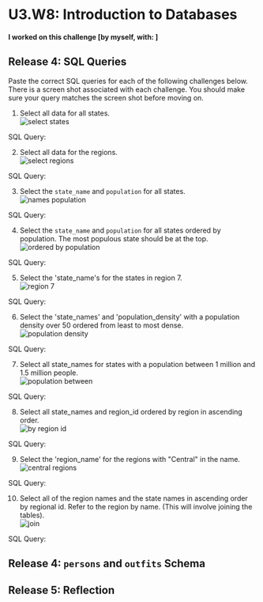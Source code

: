 # U3.W8: Introduction to Databases

#### I worked on this challenge [by myself, with: ]

## Release 4: SQL Queries

Paste the correct SQL queries for each of the following challenges below. There is a screen shot associated with each challenge. You should make sure your query matches the screen shot before moving on.

1. Select all data for all states. <br>
  ![select states](imgs/1-select-states.png)

  SQL Query:

2. Select all data for the regions. <br>
  ![select regions](imgs/2-regions.png)

  SQL Query:

3. Select the `state_name` and `population` for all states. <br>
  ![names population](imgs/3-names-population.png)

  SQL Query:

4. Select the `state_name` and `population` for all states ordered by population. The most populous state should be at the top. <br>
  ![ordered by population](imgs/4-ordered-by-pop.png)

  SQL Query:

5. Select the 'state_name's for the states in region 7. <br>
  ![region 7](imgs/5-states-region-7.png)

  SQL Query:

6. Select the 'state_names' and 'population_density' with a population density over 50 ordered from least to most dense. <br>
  ![population density](imgs/6-population-density.png)

  SQL Query:

7. Select all state_names for states with a population between 1 million and 1.5 million people. <br>
  ![population between](imgs/7-population-between.png)

  SQL Query:

8. Select all state_names and region_id ordered by region in ascending order. <br>
  ![by region id](imgs/8-by-region-id.png)

  SQL Query:

9. Select the 'region_name' for the regions with "Central" in the name. <br>
  ![central regions](imgs/9-regions-central.png)

  SQL Query:

10. Select all of the region names and the state names in ascending order by regional id. Refer to the region by name. (This will involve joining the tables). <br>
  ![join](imgs/10-join.png)

  SQL Query:

## Release 4: `persons` and `outfits` Schema
<!-- Include a link to your schema design here -->


## Release 5: Reflection